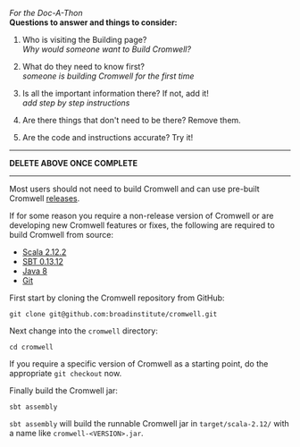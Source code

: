 _For the Doc-A-Thon_  
**Questions to answer and things to consider:**

1. Who is visiting the Building page?  
*Why would someone want to Build Cromwell?*
2. What do they need to know first?  
*someone is building Cromwell for the first time*
3. Is all the important information there? If not, add it!  
*add step by step instructions*
4. Are there things that don't need to be there? Remove them.  

5. Are the code and instructions accurate? Try it!

---
 **DELETE ABOVE ONCE COMPLETE**

---

Most users should not need to build Cromwell and can use pre-built Cromwell [releases](Getting).

If for some reason you require a non-release version of Cromwell or are developing new Cromwell
features or fixes, the following are required to build Cromwell from source:

* [Scala 2.12.2](http://www.scala-lang.org/news/2.12.1#scala-212-notes)
* [SBT 0.13.12](https://github.com/sbt/sbt/releases/tag/v0.13.12)
* [Java 8](http://www.oracle.com/technetwork/java/javase/overview/java8-2100321.html)
* [Git](https://git-scm.com/)

First start by cloning the Cromwell repository from GitHub:

```text
git clone git@github.com:broadinstitute/cromwell.git
```

Next change into the `cromwell` directory:

```text
cd cromwell
```

If you require a specific version of Cromwell as a starting point, do the appropriate `git checkout` now. 

Finally build the Cromwell jar:

```text
sbt assembly
```

`sbt assembly` will build the runnable Cromwell jar in `target/scala-2.12/` with a name like `cromwell-<VERSION>.jar`.

